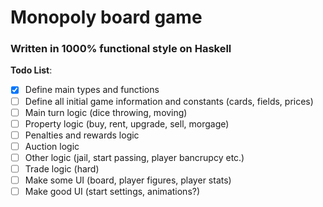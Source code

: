 # Monopoly board game
### Written in 1000% functional style on Haskell


**Todo List**:
- [X] Define main types and functions
- [ ] Define all initial game information and constants (cards, fields, prices)
- [ ] Main turn logic (dice throwing, moving) 
- [ ] Property logic (buy, rent, upgrade, sell, morgage)
- [ ] Penalties and rewards logic
- [ ] Auction logic
- [ ] Other logic (jail, start passing, player bancrupcy etc.)
- [ ] Trade logic (hard)
- [ ] Make some UI (board, player figures, player stats)
- [ ] Make good UI (start settings, animations?)
